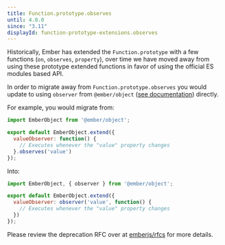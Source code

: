 ```yaml
---
title: Function.prototype.observes
until: 4.0.0
since: "3.11"
displayId: function-prototype-extensions.observes
---
```



Historically, Ember has extended the `Function.prototype` with a few functions
(`on`, `observes`, `property`), over time we have moved away from using these
prototype extended functions in favor of using the official ES modules based
API.

In order to migrate away from `Function.prototype.observes` you would update to using
`observer` from `@ember/object` ([see
documentation](https://api.emberjs.com/ember/release/functions/@ember%2Fobject/observer))
directly.

For example, you would migrate from:

```js
import EmberObject from '@ember/object';

export default EmberObject.extend({
  valueObserver: function() {
    // Executes whenever the "value" property changes
  }.observes('value')
});
```

Into:

```js
import EmberObject, { observer } from '@ember/object';

export default EmberObject.extend({
  valueObserver: observer('value', function() {
    // Executes whenever the "value" property changes
  })
});
```

Please review the deprecation RFC over at
[emberjs/rfcs](https://emberjs.github.io/rfcs/0272-deprecation-native-function-prototype-extensions.html)
for more details.
